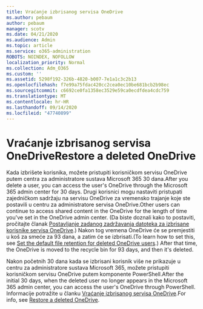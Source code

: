 ```yaml
---
title: Vraćanje izbrisanog servisa OneDrive
ms.author: pebaum
author: pebaum
manager: scotv
ms.date: 04/21/2020
ms.audience: Admin
ms.topic: article
ms.service: o365-administration
ROBOTS: NOINDEX, NOFOLLOW
localization_priority: Normal
ms.collection: Adm_O365
ms.custom: ''
ms.assetid: 5298f192-326b-4820-b007-7e1a1c3c2b13
ms.openlocfilehash: f7e99a75fdac420cc2cea0ec10be681bcb2b98ec
ms.sourcegitcommit: c6692ce0fa1358ec3529e59ca0ecdfdea4cdc759
ms.translationtype: MT
ms.contentlocale: hr-HR
ms.lasthandoff: 09/14/2020
ms.locfileid: "47740899"
---
```

# <a name="restore-a-deleted-onedrive"></a><span data-ttu-id="2568b-102">Vraćanje izbrisanog servisa OneDrive</span><span class="sxs-lookup"><span data-stu-id="2568b-102">Restore a deleted OneDrive</span></span>

<span data-ttu-id="2568b-103">Kada izbrišete korisnika, možete pristupiti korisničkom servisu OneDrive putem centra za administratore sustava Microsoft 365 30 dana.</span><span class="sxs-lookup"><span data-stu-id="2568b-103">After you delete a user, you can access the user's OneDrive through the Microsoft 365 admin center for 30 days.</span></span> <span data-ttu-id="2568b-104">Drugi korisnici mogu nastaviti pristupati zajedničkom sadržaju na servisu OneDrive za vremensko trajanje koje ste postavili u centru za administratore servisa OneDrive.</span><span class="sxs-lookup"><span data-stu-id="2568b-104">Other users can continue to access shared content in the OneDrive for the length of time you've set in the OneDrive admin center.</span></span> <span data-ttu-id="2568b-105">(Da biste doznali kako to postaviti, pročitajte članak [Postavljanje zadanog zadržavanja datoteka za izbrisane korisnike servisa OneDrive](https://go.microsoft.com/fwlink/?linkid=874267).) Nakon tog vremena OneDrive će se premjestiti u koš za smeće za 93 dana, a zatim će se izbrisati.</span><span class="sxs-lookup"><span data-stu-id="2568b-105">(To learn how to set this, see [Set the default file retention for deleted OneDrive users](https://go.microsoft.com/fwlink/?linkid=874267).) After that time, the OneDrive is moved to the recycle bin for 93 days, and then it's deleted.</span></span>
  
<span data-ttu-id="2568b-106">Nakon početnih 30 dana kada se izbrisani korisnik više ne prikazuje u centru za administratore sustava Microsoft 365, možete pristupiti korisničkom servisu OneDrive putem komponente PowerShell.</span><span class="sxs-lookup"><span data-stu-id="2568b-106">After the initial 30 days, when the deleted user no longer appears in the Microsoft 365 admin center, you can access the user's OneDrive through PowerShell.</span></span> <span data-ttu-id="2568b-107">Informacije potražite u članku [Vraćanje izbrisanog servisa OneDrive](https://go.microsoft.com/fwlink/?linkid=874269).</span><span class="sxs-lookup"><span data-stu-id="2568b-107">For info, see [Restore a deleted OneDrive](https://go.microsoft.com/fwlink/?linkid=874269).</span></span>
  

